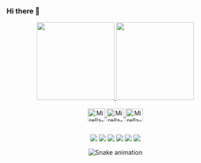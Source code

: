 ### Hi there 👋

<!--
**mirellaativo/mirellaativo** is a ✨ _special_ ✨ repository because its `README.md` (this file) appears on your GitHub profile.

Here are some ideas to get you started:

- 🔭 I’m currently working on ...
- 🌱 I’m currently learning ...
- 👯 I’m looking to collaborate on ...
- 🤔 I’m looking for help with ...
- 💬 Ask me about ...
- 📫 How to reach me: ...
- 😄 Pronouns: ...
- ⚡ Fun fact: ...
-->
<div align="center">
  <a href="https://github.com/mirellaativo">
  <img height="180em" src="https://github-readme-stats.vercel.app/api?username=mirellaativo&show_icons=true&theme=blank&include_all_commits=true&count_private=true"/>
  <img height="180em" src="https://github-readme-stats.vercel.app/api/top-langs/?username=mirellaativo&layout=compact&langs_count=7&theme=blank"/>
</div>
  
<div align="center" style="display: inline_block"><br>
  <img align="center" alt="Mirella-JAVASCRIPT" height="30" width="40" src="https://cdn.jsdelivr.net/gh/devicons/devicon/icons/javascript/javascript-original.svg" />

  <img align="center" alt="Mirella-HTML" height="30" width="40" src="https://cdn.jsdelivr.net/gh/devicons/devicon/icons/html5/html5-original.svg" />       
  <img align="center" alt="Mirella-CSS" height="30" width="40" src="https://cdn.jsdelivr.net/gh/devicons/devicon/icons/css3/css3-original.svg" />
</div>
  
  ##

<div align="center">
  <a href="https://www.youtube.com/" target="_blank"><img src="https://img.shields.io/badge/YouTube-FF0000?style=for-the-badge&logo=youtube&logoColor=white" target="_blank"></a>
  <a href="https://instagram.com" target="_blank"><img src="https://img.shields.io/badge/-Instagram-%23E4405F?style=for-the-badge&logo=instagram&logoColor=white" target="_blank"></a>
 	<a href="https://mirellaativo.hashnode.dev/" target="_blank"><img src="https://img.shields.io/badge/Hashnode-2962FF?style=for-the-badge&logo=hashnode&logoColor=white" target="_blank"></a>
 <a href="https://discord.gg" target="_blank"><img src="https://img.shields.io/badge/Discord-7289DA?style=for-the-badge&logo=discord&logoColor=white" target="_blank"></a> 
  <a href = "mailto:mirellaativo@gmail.com"><img src="https://img.shields.io/badge/-Gmail-%23333?style=for-the-badge&logo=gmail&logoColor=white" target="_blank"></a>
  <a href="https://www.linkedin.com/in/MirellaNeves/" target="_blank"><img src="https://img.shields.io/badge/-LinkedIn-%230077B5?style=for-the-badge&logo=linkedin&logoColor=white" target="_blank"></a> 
  
  ![Snake animation](https://github.com/mirellaativo/mirellaativo/blob/output/github-contribution-grid-snake.svg)
  
</div>

